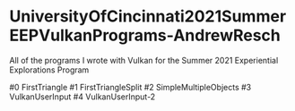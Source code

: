 # UniversityOfCincinnati2021SummerEEPVulkanPrograms-AndrewResch
All of the programs I wrote with Vulkan for the Summer 2021 Experiential Explorations Program

#0 FirstTriangle
#1 FirstTriangleSplit
#2 SimpleMultipleObjects
#3 VulkanUserInput
#4 VulkanUserInput-2
